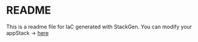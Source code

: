 # README
This is a readme file for IaC generated with StackGen.
You can modify your appStack -> [here](http://main.dev.stackgen.com/appstacks/60d0bc65-5053-4219-94b6-9c6648763a01)
